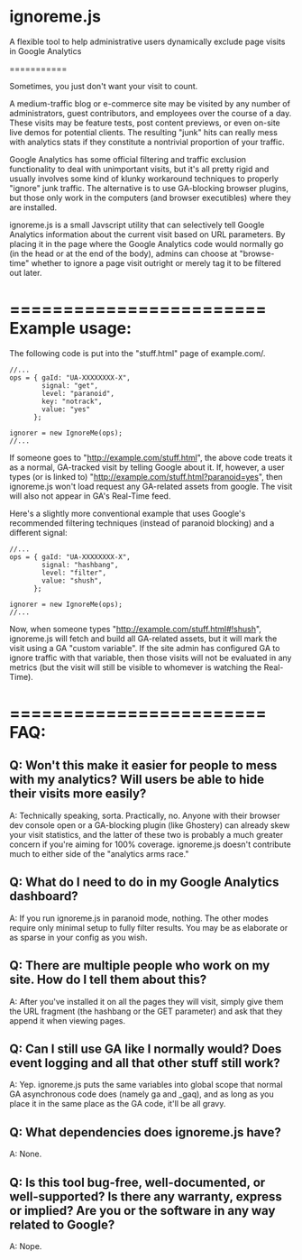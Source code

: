 ignoreme.js
===========

A flexible tool to help administrative users dynamically exclude page visits in Google Analytics

===========

Sometimes, you just don't want your visit to count. 

A medium-traffic blog or e-commerce site may be visited by any number of 
administrators, guest contributors, and employees over the course of a day. 
These visits may be feature tests, post content previews, or even on-site live
demos  for potential clients. The resulting "junk" hits can really mess with 
analytics stats if they constitute a nontrivial proportion of your traffic. 

Google Analytics has some official filtering and traffic exclusion 
functionality to deal with unimportant visits, but it's all pretty rigid and
usually involves some kind of klunky workaround techniques to properly "ignore"
junk traffic. The alternative is to use GA-blocking browser plugins, but those
only work in the computers (and browser executibles) where they are installed.

ignoreme.js is a small Javscript utility that can selectively tell Google 
Analytics information about the current visit based on URL parameters. By 
placing it in the page where the Google Analytics code would normally go (in the
head or at the end of the body), admins can choose at "browse-time" whether to
ignore a page visit outright or merely tag it to be filtered out later.


========================
Example usage:
========================
The following code is put into the "stuff.html" page of example.com/.


	//...
	ops = { gaId: "UA-XXXXXXXX-X", 
			signal: "get", 
			level: "paranoid",
			key: "notrack",
			value: "yes"
		  };
		
	ignorer = new IgnoreMe(ops);
	//...


If someone goes to "http://example.com/stuff.html", the above code treats it
as a normal, GA-tracked visit by telling Google about it. If, however, a user 
types (or is linked to) "http://example.com/stuff.html?paranoid=yes", then 
ignoreme.js won't load request any GA-related assets from google. The visit will
also not appear in GA's Real-Time feed.

Here's a slightly more conventional example that uses Google's recommended 
filtering techniques (instead of paranoid blocking) and a different signal:


	//...
	ops = { gaId: "UA-XXXXXXXX-X", 
			signal: "hashbang",
			level: "filter",
			value: "shush",
		  };
		
	ignorer = new IgnoreMe(ops);
	//...


Now, when someone types "http://example.com/stuff.html#!shush", ignoreme.js will
fetch and build all GA-related assets, but it will mark the visit using a GA
"custom variable". If the site admin has configured GA to ignore traffic
with that variable, then those visits will not be evaluated in any metrics
(but the visit will still be visible to whomever is watching the Real-Time).


========================
FAQ:
========================

Q: Won't this make it easier for people to mess with my analytics? Will users be able to hide their visits more easily?
--
A: Technically speaking, sorta. Practically, no. Anyone with their browser
dev console open or a GA-blocking plugin (like Ghostery) can already skew 
your visit statistics, and the latter of these two is probably a much 
greater concern if you're aiming for 100% coverage. ignoreme.js doesn't
contribute much to either side of the "analytics arms race."


Q: What do I need to do in my Google Analytics dashboard?
--
A: If you run ignoreme.js in paranoid mode, nothing. The other modes require only
minimal setup to fully filter results. You may be as elaborate or as sparse in
your config as you wish.


Q: There are multiple people who work on my site. How do I tell them about this?
--
A: After you've installed it on all the pages they will visit, simply give
them the URL fragment (the hashbang or the GET parameter) and ask that they
append it when viewing pages.


Q: Can I still use GA like I normally would? Does event logging and all that other stuff still work?
--
A: Yep. ignoreme.js puts the same variables into global scope that normal GA
asynchronous code does (namely ga and _gaq), and as long as you place it
in the same place as the GA code, it'll be all gravy.


Q: What dependencies does ignoreme.js have?
--
A: None.


Q: Is this tool bug-free, well-documented, or well-supported? Is there any warranty, express or implied? Are you or the software in any way related to Google?
--
A: Nope. 